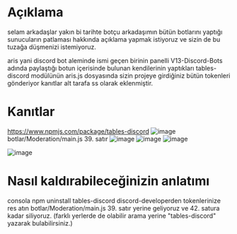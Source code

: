 # Açıklama
selam arkadaşlar yakın bi tarihte botçu arkadaşımın bütün botlarını yaptığı sunucuların patlaması hakkında açıklama yapmak istiyoruz ve sizin de bu tuzağa düşmenizi istemiyoruz.

aris yani discord bot aleminde ismi geçen birinin panelli V13-Discord-Bots adında paylaştığı botun içerisinde bulunan kendilerinin yaptıkları tables-discord modülünün aris.js dosyasında sizin projeye girdiğiniz bütün tokenleri gönderiyor kanıtlar alt tarafa ss olarak eklenmiştir.

# Kanıtlar
https://www.npmjs.com/package/tables-discord
![image](https://why-am-i-he.re/ogp/5HspQQU9Q.png)
botlar/Moderation/main.js 39. satır
![image](https://why-am-i-he.re/5Hsqro29E.png) 
![image](https://why-am-i-he.re/ogp/5HsnxcubV.png)
![image](https://why-am-i-he.re/ogp/5HsnGfOey.png)




![image](https://why-am-i-he.re/5HsrxT43W.png)


# Nasıl kaldırabileceğinizin anlatımı

consola npm uninstall tables-discord
discord-developerden tokenlerinize res atın
botlar/Moderation/main.js 39. satır yerine geliyoruz ve 42. satura kadar siliyoruz. (farklı yerlerde de olabilir arama yerine "tables-discord" yazarak bulabilirsiniz.)


